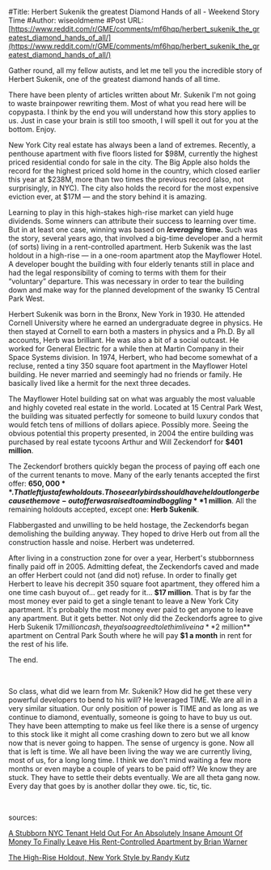 #Title: Herbert Sukenik the greatest Diamond Hands of all - Weekend Story Time
#Author: wiseoldmeme
#Post URL: [https://www.reddit.com/r/GME/comments/mf6hqp/herbert_sukenik_the_greatest_diamond_hands_of_all/](https://www.reddit.com/r/GME/comments/mf6hqp/herbert_sukenik_the_greatest_diamond_hands_of_all/)


Gather round, all my fellow autists, and let me tell you the incredible story of Herbert Sukenik, one of the greatest diamond hands of all time. 

There have been plenty of articles written about Mr. Sukenik I'm not going to waste brainpower rewriting them. Most of what you read here will be copypasta. I think by the end you will understand how this story applies to us. Just in case your brain is still too smooth, I will spell it out for you at the bottom. Enjoy. 

New York City real estate has always been a land of extremes. Recently, a penthouse apartment with five floors listed for $98M, currently the highest priced residential condo for sale in the city. The Big Apple also holds the record for the highest priced sold home in the country, which closed earlier this year at $238M, more than two times the previous record (also, not surprisingly, in NYC). The city also holds the record for the most expensive eviction ever, at $17M — and the story behind it is amazing.

Learning to play in this high-stakes high-rise market can yield huge dividends. Some winners can attribute their success to learning over time. But in at least one case, winning was based on ***leveraging*** **time.** Such was the story, several years ago, that involved a big-time developer and a hermit (of sorts) living in a rent-controlled apartment. Herb Sukenik was the last holdout in a high-rise — in a one-room apartment atop the Mayflower Hotel. A developer bought the building with four elderly tenants still in place and had the legal responsibility of coming to terms with them for their “voluntary” departure. This was necessary in order to tear the building down and make way for the planned development of the swanky 15 Central Park West.

Herbert Sukenik was born in the Bronx, New York in 1930. He attended Cornell University where he earned an undergraduate degree in physics. He then stayed at Cornell to earn both a masters in physics and a Ph.D. By all accounts, Herb was brilliant. He was also a bit of a social outcast. He worked for General Electric for a while then at Martin Company in their Space Systems division. In 1974, Herbert, who had become somewhat of a recluse, rented a tiny 350 square foot apartment in the Mayflower Hotel building. He never married and seemingly had no friends or family. He basically lived like a hermit for the next three decades.

The Mayflower Hotel building sat on what was arguably the most valuable and highly coveted real estate in the world. Located at 15 Central Park West, the building was situated perfectly for someone to build luxury condos that would fetch tens of millions of dollars apiece. Possibly more. Seeing the obvious potential this property presented, in 2004 the entire building was purchased by real estate tycoons Arthur and Will Zeckendorf for **$401 million**.

The Zeckendorf brothers quickly began the process of paying off each one of the current tenants to move. Many of the early tenants accepted the first offer: **$650,000**. That left just a few holdouts. Those early birds should have held out longer because the move-out offer was raised to a mind boggling **$1 million**. All the remaining holdouts accepted, except one: **Herb Sukenik**.

Flabbergasted and unwilling to be held hostage, the Zeckendorfs began demolishing the building anyway. They hoped to drive Herb out from all the construction hassle and noise. Herbert was undeterred.

After living in a construction zone for over a year, Herbert's stubbornness finally paid off in 2005. Admitting defeat, the Zeckendorfs caved and made an offer Herbert could not (and did not) refuse. In order to finally get Herbert to leave his decrepit 350 square foot apartment, they offered him a one time cash buyout of… get ready for it… **$17 million**. That is by far the most money ever paid to get a single tenant to leave a New York City apartment. It's probably the most money ever paid to get anyone to leave any apartment. But it gets better. Not only did the Zeckendorfs agree to give Herb Sukenik $17 million cash, they also agreed to let him live in a **$2 million** apartment on Central Park South where he will pay **$1 a month** in rent for the rest of his life.

The end. 

&#x200B;

So class, what did we learn from Mr. Sukenik? How did he get these very powerful developers to bend to his will? He leveraged TIME. We are all in a very similar situation. Our only position of power is TIME and as long as we continue to diamond, eventually, someone is going to have to buy us out. They have been attempting to make us feel like there is a sense of urgency to this stock like it might all come crashing down to zero but we all know now that is never going to happen. The sense of urgency is gone. Now all that is left is time. We all have been living the way we are currently living, most of us, for a long long time. I think we don't mind waiting a few more months or even maybe a couple of years to be paid off? We know they are stuck. They have to settle their debts eventually. We are all theta gang now. Every day that goes by is another dollar they owe. tic, tic, tic.  

&#x200B;

sources:

[A Stubborn NYC Tenant Held Out For An Absolutely Insane Amount Of Money To Finally Leave His Rent-Controlled Apartment by Brian Warner](https://www.celebritynetworth.com/articles/entertainment-articles/stubborn-tenant-holds-absolutely-insane-amount-money-finally-leave-rent-controlled-nyc-apartment/)

[The High-Rise Holdout, New York Style by Randy Kutz](https://www.scotworkusa.com/negotiation-blog/2019/the-high-rise-holdout-new-york-style/)